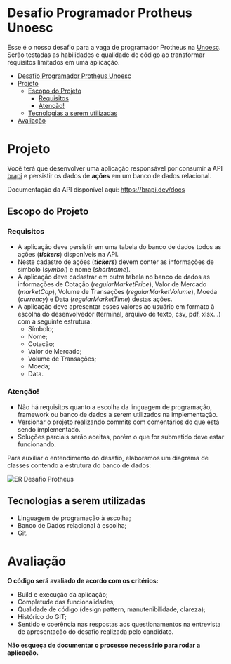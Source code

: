
# Desafio Programador Protheus Unoesc
Esse é o nosso desafio para a vaga de programador Protheus na [Unoesc](https://www.unoesc.edu.br/). Serão testadas as habilidades e qualidade de código ao transformar requisitos limitados em uma aplicação.

- [Desafio Programador Protheus Unoesc](#desafio-programador-protheus-unoesc)
- [Projeto](#projeto)
  - [Escopo do Projeto](#escopo-do-projeto)
    - [Requisitos](#requisitos)
    - [Atenção!](#atenção)
  - [Tecnologias a serem utilizadas](#tecnologias-a-serem-utilizadas)
- [Avaliação](#avaliação)

# Projeto
Você terá que desenvolver uma aplicação responsável por consumir a API [brapi](https://brapi.dev) e persistir os dados de **ações** em um banco de dados relacional.

Documentação da API disponível aqui: https://brapi.dev/docs
## Escopo do Projeto
### Requisitos
* A aplicação deve persistir em uma tabela do banco de dados todos as ações (***tickers***) disponíveis na API.
* Neste cadastro de ações (***tickers***) devem conter as informações de símbolo (*symbol*) e nome (*shortname*).
* A aplicação deve cadastrar em outra tabela no banco de dados as informações de Cotação (*regularMarketPrice*), Valor de Mercado (*marketCap*), Volume de Transações (*regularMarketVolume*), Moeda (*currency*) e Data (*regularMarketTime*) destas ações.
* A aplicação deve apresentar esses valores ao usuário em formato à escolha do desenvolvedor (terminal, arquivo de texto, csv, pdf, xlsx...) com a seguinte estrutura:
  * Símbolo;
  * Nome;
  * Cotação;
  * Valor de Mercado;
  * Volume de Transações;
  * Moeda;
  * Data.
### Atenção!
* Não há requisitos quanto a escolha da linguagem de programação, framework ou banco de dados a serem utilizados na implementação.
* Versionar o projeto realizando commits com comentários do que está sendo implementado.
* Soluções parciais serão aceitas, porém o que for submetido deve estar funcionando.

Para auxiliar o entendimento do desafio, elaboramos um diagrama de classes contendo a estrutura do banco de dados:

![ER Desafio Protheus](https://user-images.githubusercontent.com/32557284/225391963-edf56be7-a835-4bc4-8017-c7dff6f055ec.png)

## Tecnologias a serem utilizadas
* Linguagem de programação à escolha;
* Banco de Dados relacional à escolha;
* Git.
# Avaliação
**O código será avaliado de acordo com os critérios:**
* Build e execução da aplicação;
* Completude das funcionalidades;
* Qualidade de código (design pattern, manutenibilidade, clareza);
* Histórico do GIT;
* Sentido e coerência nas respostas aos questionamentos na entrevista de apresentação do desafio realizada pelo candidato.

**Não esqueça de documentar o processo necessário para rodar a aplicação.**

